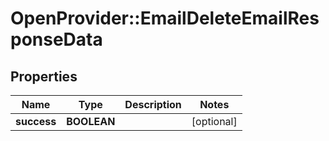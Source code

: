 # OpenProvider::EmailDeleteEmailResponseData

## Properties
Name | Type | Description | Notes
------------ | ------------- | ------------- | -------------
**success** | **BOOLEAN** |  | [optional] 

